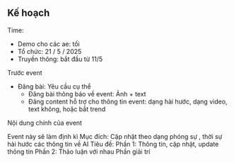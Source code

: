 
## Kế hoạch

Time:
- Demo cho các ae: tối 
- Tổ chức: 21 / 5 / 2025
- Truyền thông: bắt đầu từ 11/5 

Trước event

- Đăng bài: Yêu cầu cụ thể
	- Đăng bài thông báo về event: Ảnh + text
	- Đăng content hỗ trợ cho thông tin event: dạng hài hước, dạng video, text không, hoặc bắt trend

Nội dung chính của event

Event này sẽ làm định kì
Mục đích: Cập nhật theo dạng phóng sự , thời sự hài hước các thông tin về AI 
Tiêu đề: 
Phần 1: Thông tin, cập nhật, update thông tin
Phần 2: Thảo luận với nhau
Phần giải trí